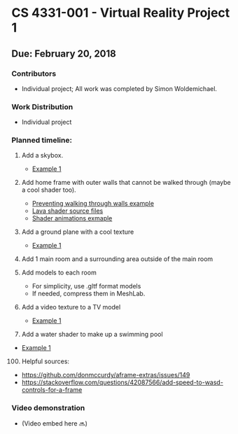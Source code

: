 # CS 4331-001 - Virtual Reality Project 1
## Due: February 20, 2018

### Contributors
  - Individual project; All work was completed by Simon Woldemichael.
### Work Distribution
  - Individual project

### Planned timeline:
1) Add a skybox.
   - [Example 1](https://aframe.io/aframe/examples/test/shaders/)
  
2) Add home frame with outer walls that cannot be walked through (maybe a cool shader too).
   - [Preventing walking through walls example](https://webvr.donmccurdy.com/walls/)
   - [Lava shader source files](https://github.com/stemkoski/three.js/tree/master/examples/textures/lava)
   - [Shader animations exmaple](https://stemkoski.github.io/Three.js/Shader-Animate.html)

3) Add a ground plane with a cool texture
   - [Example 1](https://aframe.io/examples/showcase/hello-metaverse/)
   
4) Add 1 main room and a surrounding area outside of the main room

5) Add models to each room
   - For simplicity, use .gltf format models
   - If needed, compress them in MeshLab.
  
6) Add a video texture to a TV model
   - [Example 1](https://stemkoski.github.io/Three.js/Video.html)

7) Add a water shader to make up a swimming pool
- [Example 1](https://webvr.donmccurdy.com/water/)
  
100) Helpful sources:
   - https://github.com/donmccurdy/aframe-extras/issues/149
   - https://stackoverflow.com/questions/42087566/add-speed-to-wasd-controls-for-a-frame
### Video demonstration
   - (Video embed here :soon:)